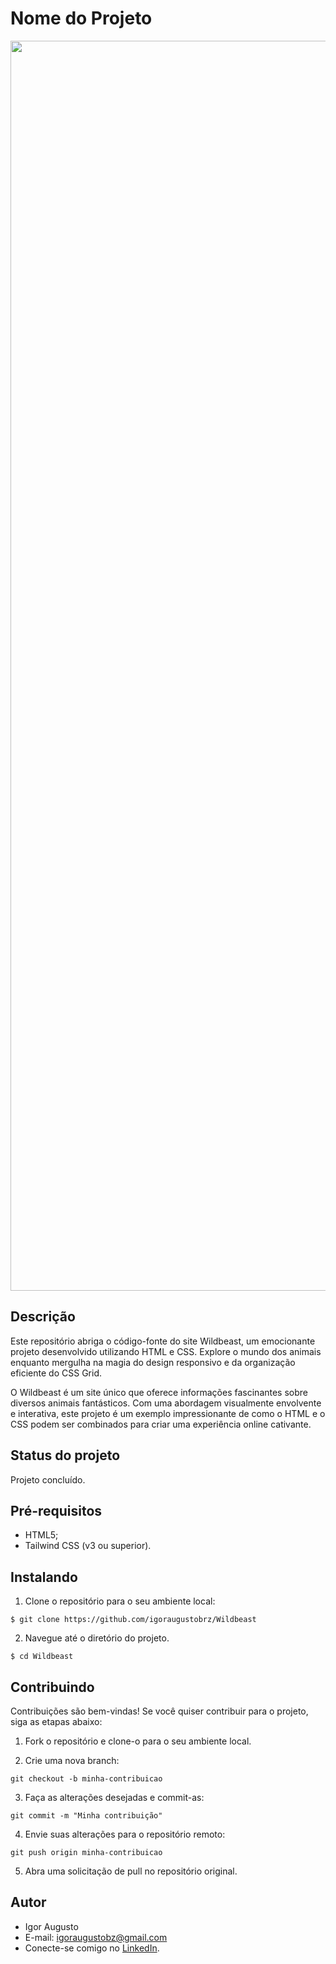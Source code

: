 # Nome do Projeto
<div align="center">
<img src="img/site.png" width="2000px" alt="Imagem do site" title="Imagem do site"/>
</div>

## Descrição
Este repositório abriga o código-fonte do site Wildbeast, um emocionante projeto desenvolvido utilizando HTML e CSS. Explore o mundo dos animais enquanto mergulha na magia do design responsivo e da organização eficiente do CSS Grid.

O Wildbeast é um site único que oferece informações fascinantes sobre diversos animais fantásticos. Com uma abordagem visualmente envolvente e interativa, este projeto é um exemplo impressionante de como o HTML e o CSS podem ser combinados para criar uma experiência online cativante.

## Status do projeto
Projeto concluído.

## Pré-requisitos

- HTML5;
- Tailwind CSS (v3 ou superior).

## Instalando

1. Clone o repositório para o seu ambiente local:

```
$ git clone https://github.com/igoraugustobrz/Wildbeast
```

2. Navegue até o diretório do projeto.

```
$ cd Wildbeast
```

## Contribuindo

Contribuições são bem-vindas! Se você quiser contribuir para o projeto, siga as etapas abaixo:

1. Fork o repositório e clone-o para o seu ambiente local.

2. Crie uma nova branch:

```
git checkout -b minha-contribuicao
```

3. Faça as alterações desejadas e commit-as:

```
git commit -m "Minha contribuição"
```

4. Envie suas alterações para o repositório remoto:

```
git push origin minha-contribuicao
```

5. Abra uma solicitação de pull no repositório original.

## Autor

- Igor Augusto
- E-mail: igoraugustobz@gmail.com
- Conecte-se comigo no [LinkedIn](https://www.linkedin.com/in/igorbrz/).
